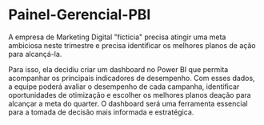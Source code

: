 # Painel-Gerencial-PBI

A empresa de Marketing Digital "ficticia" precisa atingir uma meta ambiciosa neste trimestre e precisa identificar os melhores planos de ação para alcançá-la. 

Para isso, ela decidiu criar um dashboard no Power BI que permita acompanhar os principais indicadores de desempenho. Com esses dados, a equipe poderá avaliar o desempenho de cada campanha, identificar oportunidades de otimização e escolher os melhores planos deação para alcançar a meta do quarter. O dashboard será uma ferramenta essencial
para a tomada de decisão mais informada e estratégica.
